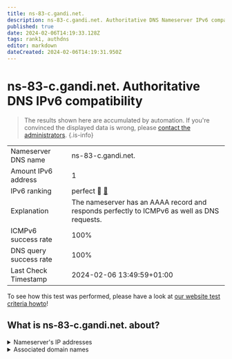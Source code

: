 ```yaml
---
title: ns-83-c.gandi.net.
description: ns-83-c.gandi.net. Authoritative DNS Nameserver IPv6 compatibility
published: true
date: 2024-02-06T14:19:33.128Z
tags: rank1, authdns
editor: markdown
dateCreated: 2024-02-06T14:19:31.950Z
---
```


# ns-83-c.gandi.net. Authoritative DNS IPv6 compatibility

> The results shown here are accumulated by automation. If you're convinced the displayed data is wrong, please [contact the administrators](/howto/chat). 
{.is-info}




|   |   |
| - | - |
| Nameserver DNS name | ns-83-c.gandi.net.
| Amount IPv6 address | 1
| IPv6 ranking | perfect :1st_place_medal: [🔗](/howto/ranking) |
| Explanation | The nameserver has an AAAA record and responds perfectly to ICMPv6 as well as DNS requests. |
| ICMPv6 success rate | 100%|
| DNS query success rate | 100% |
| Last Check Timestamp | 2024-02-06 13:49:59+01:00 |

To see how this test was performed, please have a look at [our website test criteria howto](/howto/testcriteria/authdns)!


## What is ns-83-c.gandi.net. about?




<details>
<summary>Nameserver's IP addresses</summary>

2604:3400:aaac::54

</details>



<details>
<summary>Associated domain names</summary>

scikit-learn.org

</details>

